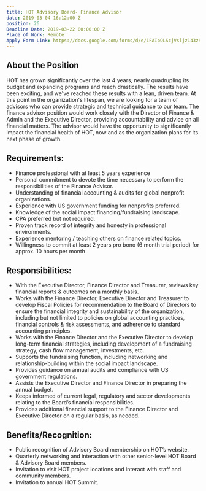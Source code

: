 ```yaml
---
title: HOT Advisory Board- Finance Advisor
date: 2019-03-04 16:12:00 Z
position: 26
Deadline Date: 2019-03-22 00:00:00 Z
Place of Work: Remote
Apply Form Link: https://docs.google.com/forms/d/e/1FAIpQLScjVsljz143zSq3wwgrbc9ki8N0kYQ72viM88n0y8gIL2-fHA/viewform
---
```


## About the Position
HOT has grown significantly over the last 4 years, nearly quadrupling its budget and expanding programs and reach drastically. The results have been exciting, and we've reached these results with a lean, driven team. At this point in the organization's lifespan, we are looking for a team of advisors who can provide strategic and technical guidance to our team. The finance advisor position would work closely with the Director of Finance & Admin and the Executive Director, providing accountability and advice on all financial matters. The advisor would have the opportunity to significantly impact the financial health of HOT, now and as the organization plans for its next phase of growth.
 
## Requirements:
* Finance professional with at least 5 years experience
* Personal commitment to devote the time necessary to perform the responsibilities of the Finance Advisor.
* Understanding of financial accounting & audits for global nonprofit organizations.
* Experience with US government funding for nonprofits preferred.
* Knowledge of the social impact financing/fundraising landscape.
* CPA preferred but not required.
* Proven track record of integrity and honesty in professional environments.
* Experience mentoring / teaching others on finance related topics.
* Willingness to commit at least 2 years pro bono (6 month trial period) for approx. 10 hours per month

## Responsibilities:
* With the Executive Director, Finance Director and Treasurer, reviews key financial reports & outcomes on a monthly basis.
* Works with the Finance Director, Executive Director and Treasurer to develop Fiscal Policies for recommendation to the Board of Directors to ensure the financial integrity and sustainability of the organization, including but not limited to policies on global accounting practices, financial controls & risk assessments, and adherence to standard accounting principles. 
* Works with the Finance Director and the Executive Director to develop long-term financial strategies, including development of a fundraising strategy, cash flow management, investments, etc.
* Supports the fundraising function, including networking and relationship-building within the social impact landscape. 
* Provides guidance on annual audits and compliance with US government regulations.
* Assists the Executive Director and Finance Director in preparing the annual budget.
* Keeps informed of current legal, regulatory and sector developments relating to the Board’s financial responsibilities.
* Provides additional financial support to the Finance Director and Executive Director on a regular basis, as needed.

## Benefits/Recognition:
* Public recognition of Advisory Board membership on HOT’s website.
* Quarterly networking and interaction with other senior-level HOT Board & Advisory Board members.
* Invitation to visit HOT project locations and interact with staff and community members.
* Invitation to annual HOT Summit.
